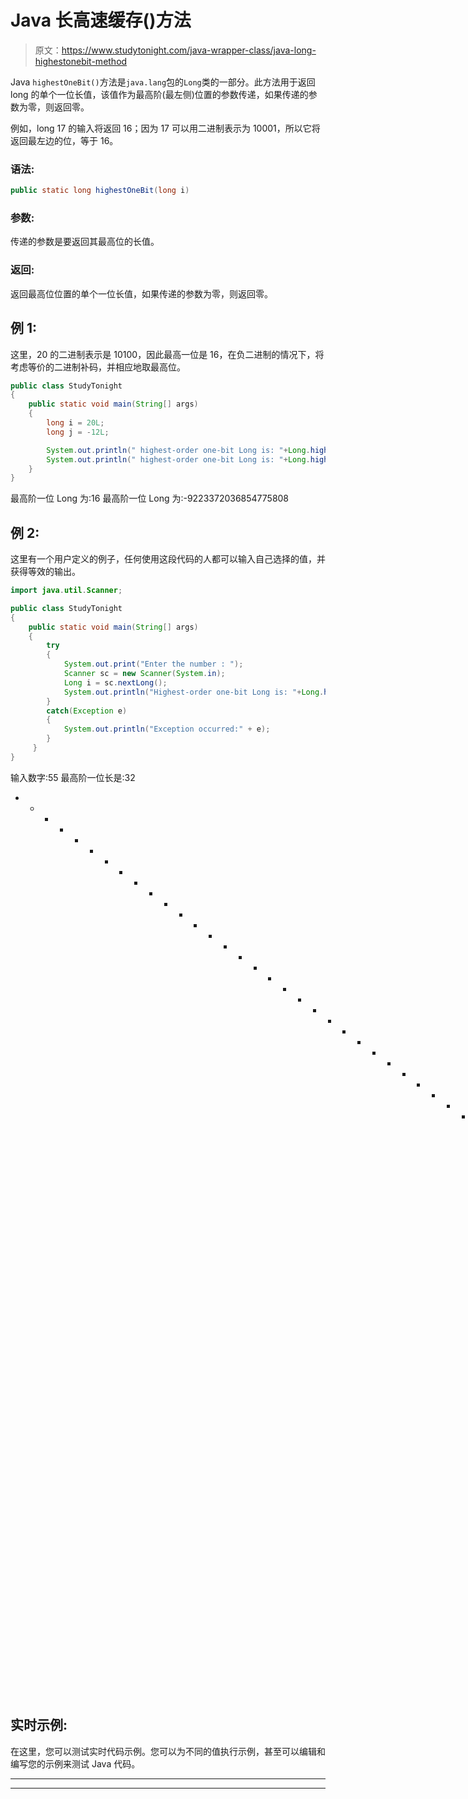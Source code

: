 # Java 长高速缓存()方法

> 原文：<https://www.studytonight.com/java-wrapper-class/java-long-highestonebit-method>

Java `highestOneBit()`方法是`java.lang`包的`Long`类的一部分。此方法用于返回 long 的单个一位长值，该值作为最高阶(最左侧)位置的参数传递，如果传递的参数为零，则返回零。

例如，long 17 的输入将返回 16；因为 17 可以用二进制表示为 10001，所以它将返回最左边的位，等于 16。

### 语法:

```java
public static long highestOneBit(long i)
```

### 参数:

传递的参数是要返回其最高位的长值。

### 返回:

返回最高位位置的单个一位长值，如果传递的参数为零，则返回零。

## 例 1:

这里，20 的二进制表示是 10100，因此最高一位是 16，在负二进制的情况下，将考虑等价的二进制补码，并相应地取最高位。

```java
public class StudyTonight
{  
    public static void main(String[] args) 
    {  
        long i = 20L;
        long j = -12L;

        System.out.println(" highest-order one-bit Long is: "+Long.highestOneBit(i));  
        System.out.println(" highest-order one-bit Long is: "+Long.highestOneBit(j));  
    }  
}
```

最高阶一位 Long 为:16
最高阶一位 Long 为:-9223372036854775808

## 例 2:

这里有一个用户定义的例子，任何使用这段代码的人都可以输入自己选择的值，并获得等效的输出。

```java
import java.util.Scanner;  

public class StudyTonight
{  
    public static void main(String[] args)
    {  
        try
        {
            System.out.print("Enter the number : ");  
            Scanner sc = new Scanner(System.in);  
            Long i = sc.nextLong();  
            System.out.println("Highest-order one-bit Long is: "+Long.highestOneBit(i));  
        }
        catch(Exception e)
        {
            System.out.println("Exception occurred:" + e);  
        }
     }
}
```

输入数字:55
最高阶一位长是:32
* * * * * * * * * * * * * * * * * * * * * * * * * * * * * * * * * * * * * * * * * * * * * *第
输入数字:-343
最高阶一位长是:-9223372036854775808

## 实时示例:

在这里，您可以测试实时代码示例。您可以为不同的值执行示例，甚至可以编辑和编写您的示例来测试 Java 代码。

* * *

* * *